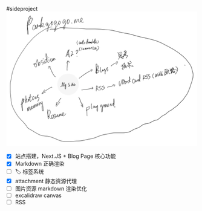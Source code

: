 #sideproject
![functions](../../attachment/CleanShot%202025-08-09%20at%2013.45.17@2x.webp)
- [x] 站点搭建，Next.JS + Blog Page 核心功能
- [x] Markdown 正确渲染
- [ ] 🏷️ 标签系统
- [x] attachment 静态资源代理
- [ ] 图片资源 markdown 渲染优化
- [ ] excalidraw canvas
- [ ] RSS